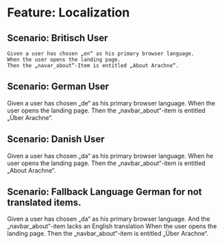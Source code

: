 # Feature: Localization

## Scenario: Britisch User

```gherkin
Given a user has chosen „en“ as his primary browser language.
When the user opens the landing page.
Then the „navar_about“-Item is entitled „About Arachne“.
```

## Scenario: German User

Given a user has chosen „de“ as his primary browser language.
When the user opens the landing page.
Then the „navbar_about“-item is entitled „Über Arachne“.

## Scenario: Danish User

Given a user has chosen „da“  as his primary browser language.
When he user opens the landing page.
Then the „navbar_about“-item is entitled „About Arachne“.

## Scenario: Fallback Language German for not translated items.

Given a user has chosen „da“  as his primary browser language.
   And the „navbar_about“-item lacks an English translation
When the user opens the landing page.
Then the „navbar_about“-item is entitled „Über Arachne“.
